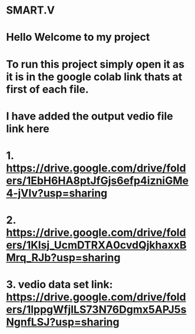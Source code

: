 # SMART.V
# Hello Welcome to my project
# To run this project simply open it as it is in the google colab link thats at first of each file.
# I have added the output vedio file link here
# 1. https://drive.google.com/drive/folders/1EbH6HA8ptJfGjs6efp4izniGMe4-jVIv?usp=sharing
# 2. https://drive.google.com/drive/folders/1Klsj_UcmDTRXA0cvdQjkhaxxBMrq_RJb?usp=sharing
# 3. vedio data set link: https://drive.google.com/drive/folders/1lppgWfjILS73N76Dgmx5APJ5sNgnfLSJ?usp=sharing
